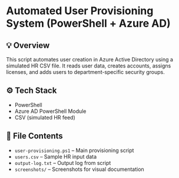 # Automated User Provisioning System (PowerShell + Azure AD)

## 💡 Overview
This script automates user creation in Azure Active Directory using a simulated HR CSV file. It reads user data, creates accounts, assigns licenses, and adds users to department-specific security groups.

## ⚙️ Tech Stack
- PowerShell
- Azure AD PowerShell Module
- CSV (simulated HR feed)

## 📂 File Contents
- `user-provisioning.ps1` – Main provisioning script
- `users.csv` – Sample HR input data
- `output-log.txt` – Output log from script
- `screenshots/` – Screenshots for visual documentation
